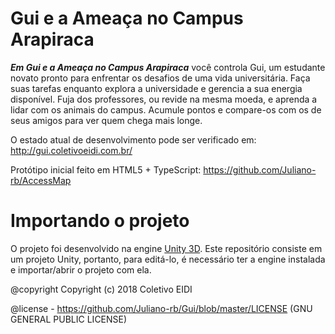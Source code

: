 # Gui e a Ameaça no Campus Arapiraca
<i><strong>Em Gui e a Ameaça no Campus Arapiraca</strong></i> você controla Gui, um estudante novato pronto para enfrentar os desafios de uma vida universitária. Faça suas tarefas enquanto explora a universidade e gerencia a sua energia disponível. Fuja dos professores, ou revide na mesma moeda, e aprenda a lidar com os animais do campus. Acumule pontos e compare-os com os de seus amigos para ver quem chega mais longe.

O estado atual de desenvolvimento pode ser verificado em: http://gui.coletivoeidi.com.br/

Protótipo inicial feito em HTML5 + TypeScript: https://github.com/Juliano-rb/AccessMap

# Importando o projeto
O projeto foi desenvolvido na engine <a href='http://unity3d.com/'>Unity 3D</a>. Este repositório consiste em um projeto Unity, portanto, para editá-lo, é necessário ter a engine instalada e importar/abrir o projeto com ela.


@copyright Copyright (c) 2018 Coletivo EIDI

@license - https://github.com/Juliano-rb/Gui/blob/master/LICENSE (GNU GENERAL PUBLIC LICENSE)
